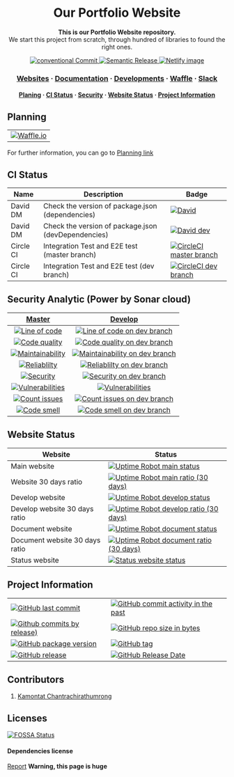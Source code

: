 <!-- Title -->
<h1 align="center">
  Our Portfolio Website
</h1>

<p align="center">
  <strong>This is our Portfolio Website repository.</strong><br>
  We start this project from scratch, through hundred of libraries to found the right ones.
</p>

<p align="center">
  <a href="https://conventionalcommits.org">
    <img src="https://img.shields.io/badge/Conventional%20Commits-1.0.0-yellow.svg?logo=git" alt="conventional Commit" />
  </a>
  <a href="https://github.com/semantic-release/semantic-release">
    <img src="https://img.shields.io/badge/%20%20%F0%9F%93%A6%F0%9F%9A%80-semantic--release-e10079.svg" alt="Semantic Release" />
  </a>
  <a href="https://app.netlify.com/sites/kamontat/overview">
    <img src="https://img.shields.io/badge/deploy%20by-netlify-00C7B7.svg?logo=netlify&logoWidth=20" alt="Netlify image"/>
  </a>
</p>

<h3 align="center">
  <a href="https://kcnt.info">Websites</a>
  <span> · </span>
  <a href="https://kamontat.github.io/Portfolio/docs">Documentation</a>
  <span> · </span>
  <a href="https://kamontat.github.io/Portfolio/docs/development">Developments</a>
  <span> · </span>
  <a href="https://waffle.io/kamontat/Portfolio">Waffle</a>
  <span> · </span>
  <a href="https://kcnt.slack.com">Slack</a>
</h3>

<h4 align="center">
  <a href="#planning">Planing</a>
  <span> · </span>
  <a href="#ci-status">CI Status</a>
  <span> · </span>
  <a href="#security-analytic-power-by-sonar-cloud">Security</a>
  <span> · </span>
  <a href="#website-status">Website Status</a>
  <span> · </span>
  <a href="#project-information">Project Information</a>
</h4>

## Planning

|                                                   |
| :-----------------------------------------------: |
| [![Waffle.io][waffle default badge]][waffle link] |

For further information, you can go to [Planning link](https://kamontat.github.io/Portfolio/docs/planning)

<!-- | Inbox                                           | Backlog                                             | In progress                                                 | Review                                            | Done                                          |
| ----------------------------------------------- | --------------------------------------------------- | ----------------------------------------------------------- | ------------------------------------------------- | --------------------------------------------- |
| [![Inbox Waffle.io][waffle inbox]][waffle link] | [![Backlog Waffle.io][waffle backlog]][waffle link] | [![In progress Waffle.io][waffle in progress]][waffle link] | [![Review Waffle.io][waffle review]][waffle link] | [![Done Waffle.io][waffle done]][waffle link] | -->

## CI Status

| Name      | Description                                         | Badge                                                          |
| --------- | --------------------------------------------------- | -------------------------------------------------------------- |
| David DM  | Check the version of package.json (dependencies)    | [![David][david image]][david dependenies]                     |
| David DM  | Check the version of package.json (devDependencies) | [![David dev][david dev image]][david devdependenies]          |
| Circle CI | Integration Test and E2E test (master branch)       | [![CircleCI master branch][circle ci image]][circle ci master] |
| Circle CI | Integration Test and E2E test (dev branch)          | [![CircleCI dev branch][circle ci dev image]][circle ci dev]   |

## Security Analytic (Power by Sonar cloud)

|              [Master][code analytic activity]               |                       [Develop][code analytic activity dev]                       |
| :---------------------------------------------------------: | :-------------------------------------------------------------------------------: |
|          [![Line of code][line of code]][loc link]          |          [![Line of code on dev branch][line of code dev]][loc link dev]          |
|       [![Code quality][code quality]][code analytic]        |       [![Code quality on dev branch][code quality dev]][code analytic dev]        |
| [![Maintainability][maintainability]][maintainability link] | [![Maintainability on dev branch][maintainability dev]][maintainability link dev] |
|       [![Reliablilty][reliablilty]][reliablilty link]       |       [![Reliablilty on dev branch][reliablilty dev]][reliablilty link dev]       |
|           [![Security][security]][security link]            |           [![Security on dev branch][security dev]][security link dev]            |
| [![Vulnerabilities][vulnerabilities]][vulnerabilities link] |        [![Vulnerabilities][vulnerabilities dev]][vulnerabilities link dev]        |
|   [![Count issues][analytic issues]][analytic issue link]   |   [![Count issues on dev branch][analytic issues dev]][analytic issue link dev]   |
|  [![Code smell][analytic code smell]][analytic issue link]  |  [![Code smell on dev branch][analytic code smell dev]][analytic issue link dev]  |

## Website Status

| Website                        | Status                                                                                       |
| ------------------------------ | -------------------------------------------------------------------------------------------- |
| Main website                   | [![Uptime Robot main status][website status]][portfolio status website]                      |
| Website 30 days ratio          | [![Uptime Robot main ratio (30 days)][website ratio]][portfolio status website]              |
| Develop website                | [![Uptime Robot develop status][test website status]][portfolio test status website]         |
| Develop website 30 days ratio  | [![Uptime Robot develop ratio (30 days)][test website ratio]][portfolio test status website] |
| Document website               | [![Uptime Robot document status][doc website status]][portfolio doc status website]          |
| Document website 30 days ratio | [![Uptime Robot document ratio (30 days)][doc website ratio]][portfolio doc status website]  |
| Status website                 | [![Status website status][stat website status]][status website]                              |

## Project Information

|                                                                  |                                                                             |
| ---------------------------------------------------------------- | --------------------------------------------------------------------------- |
| [![GitHub last commit][github last commit]][repository]          | [![GitHub commit activity in the past][github commit activity]][repository] |
| [![Github commits by release)][github commit since]][repository] | [![GitHub repo size in bytes][github repo size]][repository]                |
| [![GitHub package version][package version]][repository]         | [![GitHub tag][github tag]][repository tags]                                |
| [![GitHub release][github release]][repository release]          | [![GitHub Release Date][github release date]][repository release]           |

## Contributors

1. [Kamontat Chantrachirathumrong][my github]

## Licenses

[![FOSSA Status][fossa status]][fossa link]

#### Dependencies license

[Report](https://app.fossa.io/attribution/a9a8cd57-33f1-4906-98f2-2fed06c0faf9) **Warning, this page is huge**

<!-- my Website link -->

[portfolio website]: https://kcnt.info
[portfolio test website]: https://dev.kcnt.info
[status website]: https://static.kcnt.info
[portfolio doc website]: https://kamontat.github.io/Portfolio/docs
[portfolio website alias]: https://kamontat.github.io/Portfolio

<!-- my Website status -->

[portfolio status website]: https://status.kcnt.info
[portfolio test status website]: https://status.dev.kcnt.info
[portfolio doc status website]: https://status.docs.kcnt.info

<!-- Github link -->

[my github]: https://github.com/kamontat
[repository]: https://github.com/kamontat/Portfolio
[repository release]: https://github.com/kamontat/Portfolio/releases
[repository tags]: https://github.com/kamontat/Portfolio/tags

<!-- External link -->

[waffle link]: https://waffle.io/kamontat/Portfolio
[david dependenies]: https://david-dm.org/kamontat/Portfolio
[david devdependenies]: https://david-dm.org/kamontat/Portfolio?type=dev
[circle ci master]: https://circleci.com/gh/kamontat/Portfolio
[circle ci dev]: https://circleci.com/gh/kamontat/Portfolio/tree/dev
[fossa link]: https://app.fossa.io/projects/git%2Bgithub.com%2Fkamontat%2FPortfolio?ref=badge_large

<!-- External (Analytic) link -->

[code analytic]: https://sonarcloud.io/dashboard?id=kamontat_Portfolio
[code analytic dev]: https://sonarcloud.io/dashboard?branch=dev&id=kamontat_Portfolio
[code analytic activity]: https://sonarcloud.io/project/activity?id=kamontat_Portfolio
[code analytic activity dev]: https://sonarcloud.io/project/activity?branch=dev&id=kamontat_Portfolio
[loc link]: https://sonarcloud.io/component_measures?id=kamontat_Portfolio&metric=ncloc
[loc link dev]: https://sonarcloud.io/component_measures?branch=dev&id=kamontat_Portfolio&metric=ncloc
[maintainability link]: https://sonarcloud.io/component_measures?id=kamontat_Portfolio&metric=Maintainability
[maintainability link dev]: https://sonarcloud.io/component_measures?branch=dev&id=kamontat_Portfolio&metric=Maintainability
[reliablilty link]: https://sonarcloud.io/component_measures?id=kamontat_Portfolio&metric=Reliability
[reliablilty link dev]: https://sonarcloud.io/component_measures?branch=dev&id=kamontat_Portfolio&metric=Reliability
[security link]: https://sonarcloud.io/component_measures?id=kamontat_Portfolio&metric=Security
[security link dev]: https://sonarcloud.io/component_measures?branch=dev&id=kamontat_Portfolio&metric=Security
[analytic issue link]: https://sonarcloud.io/project/issues?id=kamontat_Portfolio&resolved=false
[analytic issue link dev]: https://sonarcloud.io/project/issues?branch=dev&id=kamontat_Portfolio&resolved=false
[vulnerabilities link]: https://sonarcloud.io/component_measures?id=kamontat_Portfolio&metric=vulnerabilities
[vulnerabilities link dev]: https://sonarcloud.io/component_measures?branch=dev&id=kamontat_Portfolio&metric=vulnerabilities

<!-- Website badge -->

[website status]: https://img.shields.io/uptimerobot/status/m781585196-503ca25dd4d49554b4fc4666.svg?style=flat-square&label=status
[website ratio]: https://img.shields.io/uptimerobot/ratio/m781585196-503ca25dd4d49554b4fc4666.svg?style=flat-square&label=ratio
[test website status]: https://img.shields.io/uptimerobot/status/m781585197-f64ca488decbef1eb42b7ea0.svg?style=flat-square&label=status
[test website ratio]: https://img.shields.io/uptimerobot/ratio/m781585197-f64ca488decbef1eb42b7ea0.svg?style=flat-square&label=ratio
[doc website status]: https://img.shields.io/uptimerobot/status/m781585293-e92d5fc580fc376c5c443d66.svg?style=flat-square&label=status
[doc website ratio]: https://img.shields.io/uptimerobot/ratio/m781585293-e92d5fc580fc376c5c443d66.svg?style=flat-square&label=ratio
[stat website status]: https://img.shields.io/website-up-down-green-red/https/status.kcnt.info.svg?label=status&style=flat-square

<!-- External badge -->

[waffle default badge]: https://badge.waffle.io/kamontat/Portfolio.svg?columns=all&style=flat-square
[waffle inbox]: https://img.shields.io/waffle/label/kamontat/Portfolio/status%3A%20inbox.svg?style=flat-square
[waffle backlog]: https://img.shields.io/waffle/label/kamontat/Portfolio/status%3A%20backlog.svg?style=flat-square
[waffle in progress]: https://img.shields.io/waffle/label/kamontat/Portfolio/status%3A%20in%20progress.svg?style=flat-square
[waffle review]: https://img.shields.io/waffle/label/kamontat/Portfolio/status%3A%20review.svg?style=flat-square
[waffle done]: https://img.shields.io/waffle/label/kamontat/Portfolio/status%3A%20done.svg?style=flat-square
[david image]: https://img.shields.io/david/kamontat/Portfolio.svg?style=flat-square
[david dev image]: https://img.shields.io/david/dev/kamontat/Portfolio.svg?style=flat-square
[circle ci image]: https://img.shields.io/circleci/project/github/kamontat/Portfolio/master.svg?style=flat-square&label=test&logo=circleci
[circle ci dev image]: https://img.shields.io/circleci/project/github/kamontat/Portfolio/dev.svg?style=flat-square&label=test&logo=circleci
[fossa status]: https://app.fossa.io/api/projects/git%2Bgithub.com%2Fkamontat%2FPortfolio.svg?type=large

<!-- Github badge -->

[github last commit]: https://img.shields.io/github/last-commit/kamontat/Portfolio.svg?style=flat-square&logo=github
[github commit activity]: https://img.shields.io/github/commit-activity/y/kamontat/Portfolio.svg?style=flat-square&logo=github
[github commit since]: https://img.shields.io/github/commits-since/kamontat/Portfolio/latest.svg?style=flat-square&logo=github
[github repo size]: https://img.shields.io/github/repo-size/kamontat/Portfolio.svg?style=flat-square&logo=github
[github release]: https://img.shields.io/github/release/kamontat/Portfolio.svg?style=flat-square&logo=github
[github release date]: https://img.shields.io/github/release-date/kamontat/Portfolio.svg?style=flat-square&logo=github
[github tag]: https://img.shields.io/github/tag/kamontat/Portfolio.svg?style=flat-square&logo=github
[package version]: https://img.shields.io/github/package-json/v/kamontat/Portfolio.svg?style=flat-square&logo=npm

<!-- Code analytic badge -->

[line of code]: https://sonarcloud.io/api/project_badges/measure?project=kamontat_Portfolio&metric=ncloc
[code quality]: https://sonarcloud.io/api/project_badges/measure?project=kamontat_Portfolio&metric=alert_status
[maintainability]: https://sonarcloud.io/api/project_badges/measure?project=kamontat_Portfolio&metric=sqale_rating
[reliablilty]: https://sonarcloud.io/api/project_badges/measure?project=kamontat_Portfolio&metric=reliability_rating
[security]: https://sonarcloud.io/api/project_badges/measure?project=kamontat_Portfolio&metric=security_rating
[vulnerabilities]: https://sonarcloud.io/api/project_badges/measure?project=kamontat_Portfolio&metric=vulnerabilities
[analytic issues]: https://sonarcloud.io/api/project_badges/measure?project=kamontat_Portfolio&metric=bugs
[analytic code smell]: https://sonarcloud.io/api/project_badges/measure?project=kamontat_Portfolio&metric=code_smells

<!-- Code analytic badge (For development) -->

[line of code dev]: https://sonarcloud.io/api/project_badges/measure?branch=dev&project=kamontat_Portfolio&metric=ncloc
[code quality dev]: https://sonarcloud.io/api/project_badges/measure?branch=dev&project=kamontat_Portfolio&metric=alert_status
[maintainability dev]: https://sonarcloud.io/api/project_badges/measure?branch=dev&project=kamontat_Portfolio&metric=sqale_rating
[reliablilty dev]: https://sonarcloud.io/api/project_badges/measure?branch=dev&project=kamontat_Portfolio&metric=reliability_rating
[security dev]: https://sonarcloud.io/api/project_badges/measure?branch=dev&project=kamontat_Portfolio&metric=security_rating
[vulnerabilities dev]: https://sonarcloud.io/api/project_badges/measure?branch=dev&project=kamontat_Portfolio&metric=vulnerabilities
[analytic issues dev]: https://sonarcloud.io/api/project_badges/measure?branch=dev&project=kamontat_Portfolio&metric=bugs
[analytic code smell dev]: https://sonarcloud.io/api/project_badges/measure?branch=dev&project=kamontat_Portfolio&metric=code_smells

<!-- Custom icon -->

[github icon]: https://img.shields.io/badge/%20-%20.svg?logo=github&colorB=ffffff

